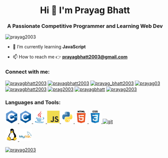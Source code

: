 <h1 align="center">Hi 👋 I'm Prayag Bhatt </h1>
<h3 align="center">A Passionate Competitive Programmer and Learning Web Dev</h3>

<p align="left"> <img src="https://komarev.com/ghpvc/?username=prayag2003&label=Profile%20views&color=0e75b6&style=flat" alt="prayag2003" /> </p>

- 🌱 I’m currently learning **JavaScript**

- 📫 How to reach me 👉 **prayagbhatt2003@gmail.com**

<h3 align="left">Connect with me:</h3>
<p align="left">
<a href="https://twitter.com/prayagbhatt2003" target="blank"><img align="center" src="https://raw.githubusercontent.com/rahuldkjain/github-profile-readme-generator/master/src/images/icons/Social/twitter.svg" alt="prayagbhatt2003" height="30" width="40" /></a>
<a href="https://linkedin.com/in/prayagbhatt2003" target="blank"><img align="center" src="https://raw.githubusercontent.com/rahuldkjain/github-profile-readme-generator/master/src/images/icons/Social/linked-in-alt.svg" alt="prayagbhatt2003" height="30" width="40" /></a>
<a href="https://instagram.com/prayag_bhatt2003" target="blank"><img align="center" src="https://raw.githubusercontent.com/rahuldkjain/github-profile-readme-generator/master/src/images/icons/Social/instagram.svg" alt="prayag_bhatt2003" height="30" width="40" /></a>
<a href="https://www.codechef.com/users/prayag03" target="blank"><img align="center" src="https://cdn.jsdelivr.net/npm/simple-icons@3.1.0/icons/codechef.svg" alt="prayag03" height="30" width="40" /></a>
<a href="https://www.hackerrank.com/prayagbhatt2003" target="blank"><img align="center" src="https://raw.githubusercontent.com/rahuldkjain/github-profile-readme-generator/master/src/images/icons/Social/hackerrank.svg" alt="prayagbhatt2003" height="30" width="40" /></a>
<a href="https://codeforces.com/profile/prag2003" target="blank"><img align="center" src="https://raw.githubusercontent.com/rahuldkjain/github-profile-readme-generator/master/src/images/icons/Social/codeforces.svg" alt="prag2003" height="30" width="40" /></a>
<a href="https://www.leetcode.com/prayagbhatt" target="blank"><img align="center" src="https://raw.githubusercontent.com/rahuldkjain/github-profile-readme-generator/master/src/images/icons/Social/leet-code.svg" alt="prayagbhatt" height="30" width="40" /></a>
<a href="https://auth.geeksforgeeks.org/user/prayag2003" target="blank"><img align="center" src="https://raw.githubusercontent.com/rahuldkjain/github-profile-readme-generator/master/src/images/icons/Social/geeks-for-geeks.svg" alt="prayag2003" height="30" width="40" /></a>
</p>

<h3 align="left">Languages and Tools:</h3>
<p align="left">
<a href="https://www.w3schools.com/cpp/" target="_blank" rel="noreferrer"> <img src="https://raw.githubusercontent.com/devicons/devicon/master/icons/cplusplus/cplusplus-original.svg" alt="cplusplus" width="40" height="40"/> </a>
 <a href="https://www.cprogramming.com/" target="_blank" rel="noreferrer"> <img src="https://raw.githubusercontent.com/devicons/devicon/master/icons/c/c-original.svg" alt="c" width="40" height="40"/> </a> 
<a href="https://www.java.com" target="_blank" rel="noreferrer"> <img src="https://raw.githubusercontent.com/devicons/devicon/master/icons/java/java-original.svg" alt="java" width="40" height="40"/> </a> 
<a href="https://developer.mozilla.org/en-US/docs/Web/JavaScript" target="_blank" rel="noreferrer"> <img src="https://raw.githubusercontent.com/devicons/devicon/master/icons/javascript/javascript-original.svg" alt="javascript" width="40" height="40"/>
</a> 
<a href="https://www.python.org" target="_blank" rel="noreferrer"> <img src="https://raw.githubusercontent.com/devicons/devicon/master/icons/python/python-original.svg" alt="python" width="40" height="40"/> </a> 
 <a href="https://www.w3.org/html/" target="_blank" rel="noreferrer"> <img src="https://raw.githubusercontent.com/devicons/devicon/master/icons/html5/html5-original-wordmark.svg" alt="html5" width="40" height="40"/> </a>
<a href="https://www.w3schools.com/css/" target="_blank" rel="noreferrer"> <img src="https://raw.githubusercontent.com/devicons/devicon/master/icons/css3/css3-original-wordmark.svg" alt="css3" width="40" height="40"/> </a> 
<a href="https://git-scm.com/" target="_blank" rel="noreferrer"> <img src="https://www.vectorlogo.zone/logos/git-scm/git-scm-icon.svg" alt="git" width="40" height="40"/> </a></p></a> 
<a href="https://www.linux.org/" target="_blank" rel="noreferrer"> <img src="https://raw.githubusercontent.com/devicons/devicon/master/icons/linux/linux-original.svg" alt="linux" width="40" height="40"/> </a> 
<a href="https://www.mysql.com/" target="_blank" rel="noreferrer"> <img src="https://raw.githubusercontent.com/devicons/devicon/master/icons/mysql/mysql-original-wordmark.svg" alt="mysql" width="40" height="40"/> 

<p><img align="center" src="https://github-readme-streak-stats.herokuapp.com/?user=prayag2003&" alt="prayag2003" /></p>
